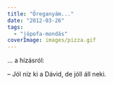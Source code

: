 ```yaml
---
title: "Öreganyám..."
date: "2012-03-26"
tags: 
  - "jópofa-mondás"
coverImage: images/pizza.gif
---
```


... a hízásról: 

– Jól níz ki a Dávid, de jóll áll neki.
